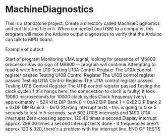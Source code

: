 MachineDiagnostics
==================

This is a standalone project. Create a directory called MachineDiagnostics
and put this .ino file in it. When connected (via USB) to a computer, this
program will make the Arduino output diagnostics to verify that the
Arduino can talk to MPU board.

Example of output:

Start of program
Monitoring VMA signal, looking for presence of M6800 processor
Saw no sign of M6800 -- program will continue
Attempting to read & write from U10
Testing U10A Control Register
The U10A control register passed
Testing U10B Control Register
The U10B control register passed
Testing U11A Control Register
The U11A control register passed
Testing U11B Control Register
The U11B control register passed
Testing the clock cycle (if this hangs here, the conncection to clock is faulty)
It took 19080 microseconds for 10000 clock cycles
Clock frequency (very) approximately = 524 kHz
DIP Bank 0 = 0xA2
DIP Bank 1 = 0xE2
DIP Bank 2 = 0xDF
DIP Bank 3 = 0x13
Starting interrupt tests - this is going to take 5 seconds to test
In 5 seconds, saw 602 U10B interrupts and 1490 U11A interrupts
Zero-crossing approx. 120.40 times a second
Display interrupt approx. 298.00 times a second
Interrupt tests done - if frequencies aren't approx 120 & 320, there's a problem with the interrupt line.
END OF TESTS


